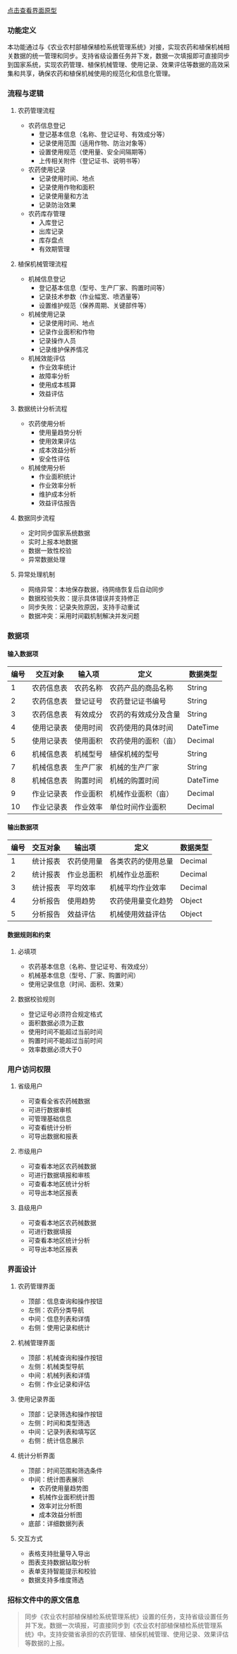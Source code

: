 <a href="/diagrams/prototype/4-5-pesticide-machinery.html" target="_blank" rel="noopener noreferrer">点击查看界面原型</a>

### 功能定义

本功能通过与《农业农村部植保植检系统管理系统》对接，实现农药和植保机械相关数据的统一管理和同步。支持省级设置任务并下发，数据一次填报即可直接同步到国家系统，实现农药管理、植保机械管理、使用记录、效果评估等数据的高效采集和共享，确保农药和植保机械使用的规范化和信息化管理。

### 流程与逻辑

1. 农药管理流程
   - 农药信息登记
     - 登记基本信息（名称、登记证号、有效成分等）
     - 记录使用范围（适用作物、防治对象等）
     - 设置使用规范（使用量、安全间隔期等）
     - 上传相关附件（登记证书、说明书等）
   - 农药使用记录
     - 记录使用时间、地点
     - 记录使用作物和面积
     - 记录使用量和方法
     - 记录防治效果
   - 农药库存管理
     - 入库登记
     - 出库记录
     - 库存盘点
     - 有效期管理

2. 植保机械管理流程
   - 机械信息登记
     - 登记基本信息（型号、生产厂家、购置时间等）
     - 记录技术参数（作业幅宽、喷洒量等）
     - 设置维护规范（保养周期、关键部件等）
   - 机械使用记录
     - 记录使用时间、地点
     - 记录作业面积和作物
     - 记录操作人员
     - 记录维护保养情况
   - 机械效能评估
     - 作业效率统计
     - 故障率分析
     - 使用成本核算
     - 效益评估

3. 数据统计分析流程
   - 农药使用分析
     - 使用量趋势分析
     - 使用效果评估
     - 成本效益分析
     - 安全性评估
   - 机械使用分析
     - 作业面积统计
     - 作业效率分析
     - 维护成本分析
     - 效益评估报告

4. 数据同步流程
   - 定时同步国家系统数据
   - 实时上报本地数据
   - 数据一致性校验
   - 异常数据处理

5. 异常处理机制
   - 网络异常：本地保存数据，待网络恢复后自动同步
   - 数据校验失败：提示具体错误并支持修正
   - 同步失败：记录失败原因，支持手动重试
   - 数据冲突：采用时间戳机制解决并发问题

### 数据项

#### 输入数据项

| 编号 | 交互对象 | 输入项 | 定义 | 数据类型 |
|------|----------|--------|------|----------|
| 1 | 农药信息表 | 农药名称 | 农药产品的商品名称 | String |
| 2 | 农药信息表 | 登记证号 | 农药登记证书编号 | String |
| 3 | 农药信息表 | 有效成分 | 农药的有效成分及含量 | String |
| 4 | 使用记录表 | 使用时间 | 农药使用的具体时间 | DateTime |
| 5 | 使用记录表 | 使用面积 | 农药使用的面积（亩） | Decimal |
| 6 | 机械信息表 | 机械型号 | 植保机械的型号 | String |
| 7 | 机械信息表 | 生产厂家 | 机械的生产厂家 | String |
| 8 | 机械信息表 | 购置时间 | 机械的购置时间 | DateTime |
| 9 | 作业记录表 | 作业面积 | 机械作业面积（亩） | Decimal |
| 10 | 作业记录表 | 作业效率 | 单位时间作业面积 | Decimal |

#### 输出数据项

| 编号 | 交互对象 | 输出项 | 定义 | 数据类型 |
|------|----------|--------|------|----------|
| 1 | 统计报表 | 农药使用量 | 各类农药的使用总量 | Decimal |
| 2 | 统计报表 | 作业总面积 | 机械作业总面积 | Decimal |
| 3 | 统计报表 | 平均效率 | 机械平均作业效率 | Decimal |
| 4 | 分析报告 | 使用趋势 | 农药使用量变化趋势 | Object |
| 5 | 分析报告 | 效益评估 | 机械使用效益评估 | Object |

#### 数据规则和约束

1. 必填项
   - 农药基本信息（名称、登记证号、有效成分）
   - 机械基本信息（型号、厂家、购置时间）
   - 使用记录信息（时间、面积、效果）

2. 数据校验规则
   - 登记证号必须符合规定格式
   - 面积数据必须为正数
   - 使用时间不能超过当前时间
   - 购置时间不能超过当前时间
   - 效率数据必须大于0

### 用户访问权限

1. 省级用户
   - 可查看全省农药械数据
   - 可进行数据审核
   - 可管理基础信息
   - 可查看统计分析
   - 可导出数据和报表

2. 市级用户
   - 可查看本地区农药械数据
   - 可进行数据填报和审核
   - 可查看本地区统计分析
   - 可导出本地区报表

3. 县级用户
   - 可查看本地区农药械数据
   - 可进行数据填报
   - 可查看本地区统计分析
   - 可导出本地区报表

### 界面设计

1. 农药管理界面
   - 顶部：信息查询和操作按钮
   - 左侧：农药分类导航
   - 中间：信息列表和详情
   - 右侧：使用记录和统计

2. 机械管理界面
   - 顶部：机械查询和操作按钮
   - 左侧：机械类型导航
   - 中间：机械列表和详情
   - 右侧：作业记录和评估

3. 使用记录界面
   - 顶部：记录筛选和操作按钮
   - 左侧：时间和类型筛选
   - 中间：记录列表和填写区
   - 右侧：统计信息展示

4. 统计分析界面
   - 顶部：时间范围和筛选条件
   - 中间：统计图表展示
     - 农药使用量趋势图
     - 机械作业面积统计图
     - 效率对比分析图
     - 成本效益分析图
   - 底部：详细数据列表

5. 交互方式
   - 表格支持批量导入导出
   - 图表支持数据钻取分析
   - 表单支持智能提示和校验
   - 数据支持多维度筛选

### 招标文件中的原文信息

> 同步《农业农村部植保植检系统管理系统》设置的任务，支持省级设置任务并下发。数据一次填报，可直接同步到《农业农村部植保植检系统管理系统》中。支持安徽省承担的农药管理、植保机械管理、使用记录、效果评估等数据的上报。 